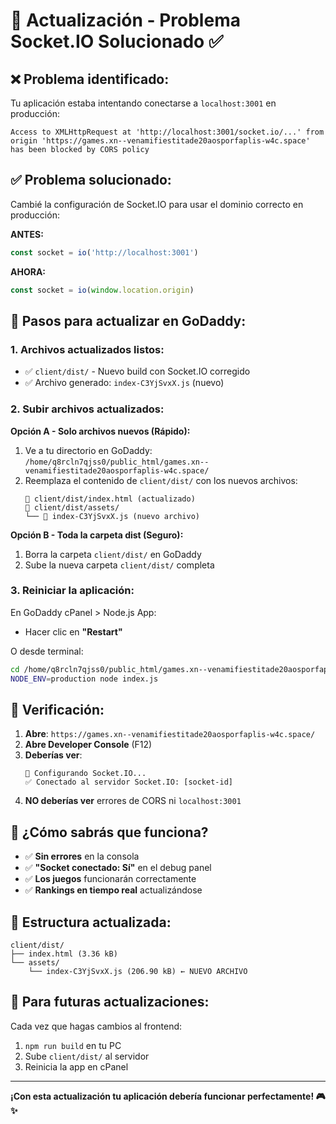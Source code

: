 # 🔧 Actualización - Problema Socket.IO Solucionado ✅

## ❌ **Problema identificado:**

Tu aplicación estaba intentando conectarse a `localhost:3001` en producción:
```
Access to XMLHttpRequest at 'http://localhost:3001/socket.io/...' from origin 'https://games.xn--venamifiestitade20aosporfaplis-w4c.space' has been blocked by CORS policy
```

## ✅ **Problema solucionado:**

Cambié la configuración de Socket.IO para usar el dominio correcto en producción:

**ANTES:**
```javascript
const socket = io('http://localhost:3001')
```

**AHORA:**
```javascript
const socket = io(window.location.origin)
```

## 🚀 **Pasos para actualizar en GoDaddy:**

### **1. Archivos actualizados listos:**
- ✅ `client/dist/` - Nuevo build con Socket.IO corregido
- ✅ Archivo generado: `index-C3YjSvxX.js` (nuevo)

### **2. Subir archivos actualizados:**

**Opción A - Solo archivos nuevos (Rápido):**
1. Ve a tu directorio en GoDaddy: `/home/q8rcln7qjss0/public_html/games.xn--venamifiestitade20aosporfaplis-w4c.space/`
2. Reemplaza el contenido de `client/dist/` con los nuevos archivos:
   ```
   📄 client/dist/index.html (actualizado)
   📁 client/dist/assets/
   └── 📄 index-C3YjSvxX.js (nuevo archivo)
   ```

**Opción B - Toda la carpeta dist (Seguro):**
1. Borra la carpeta `client/dist/` en GoDaddy
2. Sube la nueva carpeta `client/dist/` completa

### **3. Reiniciar la aplicación:**

En GoDaddy cPanel > Node.js App:
- Hacer clic en **"Restart"**

O desde terminal:
```bash
cd /home/q8rcln7qjss0/public_html/games.xn--venamifiestitade20aosporfaplis-w4c.space/server
NODE_ENV=production node index.js
```

## 🎯 **Verificación:**

1. **Abre**: `https://games.xn--venamifiestitade20aosporfaplis-w4c.space/`
2. **Abre Developer Console** (F12)
3. **Deberías ver**:
   ```
   🔌 Configurando Socket.IO...
   ✅ Conectado al servidor Socket.IO: [socket-id]
   ```
4. **NO deberías ver** errores de CORS ni `localhost:3001`

## 🎉 **¿Cómo sabrás que funciona?**

- ✅ **Sin errores** en la consola
- ✅ **"Socket conectado: Sí"** en el debug panel
- ✅ **Los juegos** funcionarán correctamente
- ✅ **Rankings en tiempo real** actualizándose

## 📁 **Estructura actualizada:**

```
client/dist/
├── index.html (3.36 kB)
└── assets/
    └── index-C3YjSvxX.js (206.90 kB) ← NUEVO ARCHIVO
```

## 🔄 **Para futuras actualizaciones:**

Cada vez que hagas cambios al frontend:
1. `npm run build` en tu PC
2. Sube `client/dist/` al servidor
3. Reinicia la app en cPanel

---

**¡Con esta actualización tu aplicación debería funcionar perfectamente! 🎮✨** 